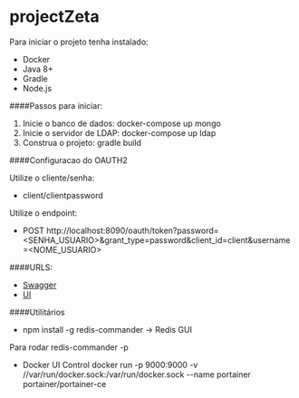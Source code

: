 # projectZeta

Para iniciar o projeto tenha instalado:

* Docker
* Java 8+
* Gradle
* Node.js

####Passos para iniciar:

1. Inicie o banco de dados: docker-compose up mongo
1. Inicie o servidor de LDAP: docker-compose up ldap
1. Construa o projeto: gradle build

####Configuracao do OAUTH2

Utilize o cliente/senha:
* client/clientpassword
	
Utilize o endpoint: 
* POST http://localhost:8090/oauth/token?password=<SENHA_USUARIO>&grant_type=password&client_id=client&username=<NOME_USUARIO>


####URLS:

* [Swagger](http://localhost:8090/swagger-ui.html)
* [UI](http://localhost:4200)

####Utilitários

* npm install -g redis-commander -> Redis GUI

Para rodar redis-commander -p <PORTA>

* Docker UI Control
docker run -p 9000:9000 -v //var/run/docker.sock:/var/run/docker.sock --name portainer portainer/portainer-ce